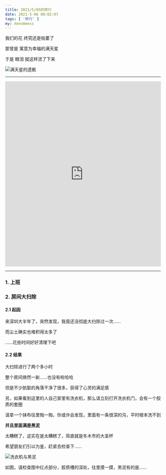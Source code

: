 ```yaml
---
title: 2021/5/05的修行
date: 2021-5-06 00:02:07
tags: [ '修行' ]
my: XenoAmess
---
```


我们的花 终究还是枯萎了

那曾是 寓意为幸福的满天星

于是 眼泪 就这样流了下来

![满天星的遗骸](/resources/20210505修行/满天星的遗骸.jpg)

---

<iframe width="100%" height="600" src="https://www.youtube.com/embed/wnHW6o8WMas" title="YouTube video player" frameborder="0" allow="accelerometer; autoplay; clipboard-write; encrypted-media; gyroscope; picture-in-picture" allowfullscreen></iframe>

---

### 1. 上班

### 2. 房间大扫除

#### 2.1 起因

来深圳大半年了，突然发现，我竟还没彻底大扫除过一次……

而尘土确实也堆积得太多了

……花些时间好好清理下吧

#### 2.2 结果

大扫除进行了两个多小时

整个房间焕然一新……也没有啦哈哈

但是不少肮脏的角落干净了很多，获得了心灵的满足感

另，如果看到这里的人自己家里有洗衣机，那么请立刻打开洗衣机门，会有一个胶质的套圈

请拿一个抹布往里掏一掏，你或许会发现，里面有一条很深的沟，平时根本洗不到

**并且里面满是黑泥**

太糟糕了，这实在是太糟糕了，简直就是冬木市的大圣杯

希望朋友们引以为鉴，赶紧去检查下……

![洗衣机与黑泥](/resources/20210505修行/洗衣机与黑泥.jpg)

如图，请检查图中红点部分，胶质槽的深处，往里摸一摸，黑泥有的是……
